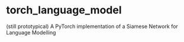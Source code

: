 # torch_language_model
(still prototypical) A PyTorch implementation of a Siamese Network for Language Modelling

